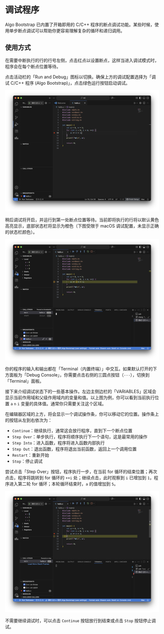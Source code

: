 # 调试程序

Algo Bootstrap 已内置了开箱即用的 C/C++ 程序的断点调试功能。某些时候，使用单步断点调试可以帮助你更容易理解复杂的循环和递归调用。

## 使用方式

在需要中断执行的行的行号左侧，点击红点以设置断点，这样当进入调试模式时，程序会在每个断点位置等待。

点击活动栏的「Run and Debug」图标以切换。确保上方的调试配置选择为「调试 C/C++ 程序 (Algo Bootstrap)」，点击绿色运行按钮启动调试。

![设置断点](./assets/debug-设置断点.png)

稍后调试将开启，并运行到第一处断点位置等待。当前即将执行的行将以默认黄色高亮显示，底部状态栏将显示为橙色（下图受限于 macOS 调试配置，未显示正确的状态栏颜色）。

![开始调试程序](./assets/debug-开始调试.png)

你的程序的输入和输出都在「Terminal（内置终端）」中交互。如果默认打开的下方面板为「Debug Console」，你需要点击右侧的三圆点按钮（`···`），切换到「Terminal」面板。

接下来介绍调试状态下的一些基本操作。左边主侧边栏的「VARIABLES」区域会显示当前作用域和父级作用域内的变量和值。以上图为例，你可以看到当前执行位置 `a` `n` `i` 变量的具体值。通常你只需要关注这个区域。

在编辑器区域的上方，将会显示一个调试操作条，你可以移动它的位置。操作条上的按钮从左到右依次为：
- `Continue`：继续执行，通常这会放行程序，直到下一个断点位置
- `Step Over`：单步执行，程序将顺序执行下一个语句，这是最常用的操作
- `Step Into`：进入函数，程序将进入函数内部执行
- `Step Out`：退出函数，程序将退出当前函数，返回上一个调用位置
- `Restart`：重新开始
- `Stop`：停止调试

尝试点击「Step Over」按钮，程序执行一步，在当前 for 循环的结束位置；再次点击，程序将跳转到 for 循环的 `++i` 处；继续点击，此时观察到 `i` 已增加到 `1`，程序进入第二轮 for 循环；本轮循环结束时，`a` 的值增加到 `5`。

![调试过程](./assets/debug-调试过程.png)

不需要继续调试时，可以点击 `Continue` 按钮放行到结束或点击 `Stop` 按钮停止调试。
